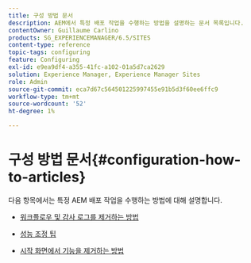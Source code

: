 ```yaml
---
title: 구성 방법 문서
description: AEM에서 특정 배포 작업을 수행하는 방법을 설명하는 문서 목록입니다.
contentOwner: Guillaume Carlino
products: SG_EXPERIENCEMANAGER/6.5/SITES
content-type: reference
topic-tags: configuring
feature: Configuring
exl-id: e9ea9df4-a355-41fc-a102-01a5d7ca2629
solution: Experience Manager, Experience Manager Sites
role: Admin
source-git-commit: eca7d67c564501225997455e91b5d3f60ee6ffc9
workflow-type: tm+mt
source-wordcount: '52'
ht-degree: 1%

---
```


# 구성 방법 문서{#configuration-how-to-articles}

다음 항목에서는 특정 AEM 배포 작업을 수행하는 방법에 대해 설명합니다.

<!--
* [How to Use the Log Viewer](https://helpx.adobe.com/experience-manager/kb/logsviewer.html)
-->

* [워크플로우 및 감사 로그를 제거하는 방법](https://experienceleague.adobe.com/en/docs/experience-cloud-kcs/kbarticles/ka-24590)

* [성능 조정 팁](https://experienceleague.adobe.com/docs/experience-manager-65/deploying/configuring/configuring-performance.html)

* [시작 화면에서 기능을 제거하는 방법](/help/sites-developing/customizing-the-welcome-console.md)

<!--
* [How to Turn Off the Location Tracker Feature](https://helpx.adobe.com/experience-manager/kb/turn-off-geolocation.html)
-->